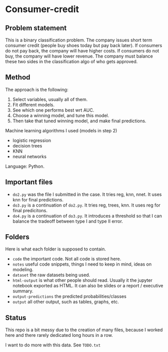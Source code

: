 # Consumer-credit

## Problem statement

This is a binary classification problem. 
The company issues short term consumer credit 
(people buy shoes today but pay back later).
If consumers do not pay back, the company will have higher costs. 
If consumers do not buy, the company will have lower revenue.
The company must balance these two sides in the classification algo of who gets approved.

## Method

The approach is the following:

1. Select variables, usually all of them.
2. Fit different models.
3. See which one performs best wrt AUC.
4. Choose a winning model, and tune this model.
5. Then take that tuned winning model, and make final predictions.

Machine learning algorithms I used (models in step 2)

- logistic regression
- decision trees
- KNN
- neural networks

Language: Python.

## Important files

- `do2.py` was the file I submitted in the case. It tries reg, knn, nnet. It uses knn for final predictions.
- `do3.py` is a continuation of `do2.py`. It tries reg, trees, knn. It uses reg for final predicitons.
- `do4.py` is a continuation of `do3.py`. It introduces a threshold so that I can balance the tradeoff between type I and type II error.

## Folders

Here is what each folder is supposed to contain.

- `code` the important code. Not all code is stored here.
- `notes` useful code snippets, things I need to keep in mind, ideas on modeling.
- `dataset` the raw datasets being used.
- `html-output` is what other people should read. Usually it the jupyter notebook exported as HTML. It can also be slides or a report / executive summary.
- `output-predictions` the predicted probabilities/classes
- `output` all other output, such as tables, graphs, etc. 

## Status

This repo is a bit messy due to the creation of many files, because I worked here and there rarely dedicated long hours in a row.

I want to do more with this data. See `TODO.txt`
